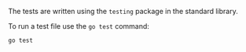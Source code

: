 The tests are written using the `testing` package in the standard library.

To run a test file use the `go test` command:

    go test
